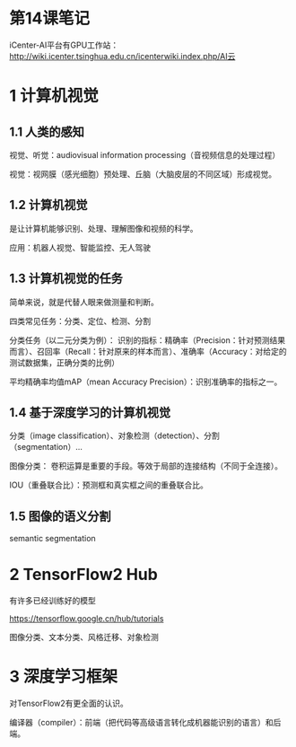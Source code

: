 # 第14课笔记

iCenter-AI平台有GPU工作站：
http://wiki.icenter.tsinghua.edu.cn/icenterwiki.index.php/AI云

# 1 计算机视觉

## 1.1 人类的感知

视觉、听觉：audiovisual information processing（音视频信息的处理过程）

视觉：视网膜（感光细胞）预处理、丘脑（大脑皮层的不同区域）形成视觉。

## 1.2 计算机视觉

是让计算机能够识别、处理、理解图像和视频的科学。

应用：机器人视觉、智能监控、无人驾驶

## 1.3 计算机视觉的任务

简单来说，就是代替人眼来做测量和判断。

四类常见任务：分类、定位、检测、分割

分类任务（以二元分类为例）：
识别的指标：精确率（Precision：针对预测结果而言）、召回率（Recall：针对原来的样本而言）、准确率（Accuracy：对给定的测试数据集，正确分类的比例）

平均精确率均值mAP（mean Accuracy Precision）：识别准确率的指标之一。

## 1.4 基于深度学习的计算机视觉

分类（image classification）、对象检测（detection）、分割（segmentation）…

图像分类：
卷积运算是重要的手段。等效于局部的连接结构（不同于全连接）。

IOU（重叠联合比）：预测框和真实框之间的重叠联合比。

## 1.5 图像的语义分割

semantic segmentation


# 2 TensorFlow2 Hub

有许多已经训练好的模型

https://tensorflow.google.cn/hub/tutorials

图像分类、文本分类、风格迁移、对象检测


# 3 深度学习框架

对TensorFlow2有更全面的认识。

编译器（compiler）：前端（把代码等高级语言转化成机器能识别的语言）和后端。

